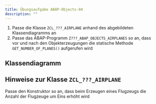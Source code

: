 ```yaml
---
title: Übungsaufgabe ABAP-Objects-04
description: ""
---
```


1. Passe die Klasse `ZCL_???_AIRPLANE` anhand des abgebildeten Klassendiagramms an
2. Passe das ABAP-Programm `Z???_ABAP_OBJECTS_AIRPLANES` so an, dass vor und nach den Objekterzeugungen die statische Methode `GET_NUMBER_OF_PLANES()` aufgerufen wird

## Klassendiagramm


## Hinweise zur Klasse `ZCL_???_AIRPLANE`
Passe den Konstruktor so an, dass beim Erzeugen eines Flugzeugs die Anzahl der Flugzeuge um Eins erhöht wird

